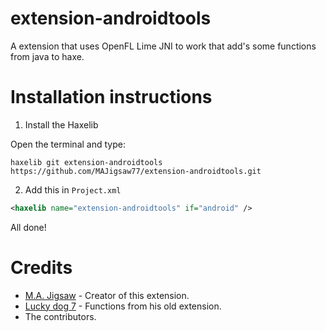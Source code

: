 extension-androidtools
=======

A extension that uses OpenFL Lime JNI to work that add's some functions from java to haxe.

Installation instructions
=======

1. Install the Haxelib

Open the terminal and type:
```
haxelib git extension-androidtools https://github.com/MAJigsaw77/extension-androidtools.git
```

2. Add this in `Project.xml`
```xml
<haxelib name="extension-androidtools" if="android" />
```

All done!

Credits
=======

- [M.A. Jigsaw](https://github.com/MAJigsaw77) - Creator of this extension.
- [Lucky dog 7](https://github.com/luckydog7) - Functions from his old extension.
- The contributors.

